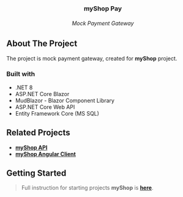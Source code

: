 <div align="center"> 
  <h3>myShop Pay</h3>
  <h6>Mock Payment Gateway<h6>
</div>

## About The Project
The project is mock payment gateway, created for **myShop** project.
### Built with
* .NET 8
* ASP.NET Core Blazor
* MudBlazor - Blazor Component Library
* ASP.NET Core Web API
* Entity Framework Core (MS SQL)
## Related Projects
* **[myShop API](https://github.com/marcin-niewczas/MyShop-API)**
* **[myShop Angular Client](https://github.com/marcin-niewczas/MyShop-Angular-Client)**
## Getting Started
> Full instruction for starting projects **myShop** is **[here](https://github.com/marcin-niewczas/MyShop-API#getting-started)**.
